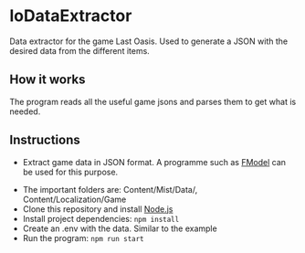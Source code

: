 # loDataExtractor

Data extractor for the game Last Oasis. Used to generate a JSON with the desired data from the different items.

## How it works

The program reads all the useful game jsons and parses them to get what is needed.

## Instructions

- Extract game data in JSON format. A programme such as [FModel](https://github.com/4sval/FModel) can be used for this purpose.
* The important folders are: Content/Mist/Data/, Content/Localization/Game
* Clone this repository and install [Node.js](https://nodejs.org/es/)
* Install project dependencies: `npm install`
* Create an .env with the data. Similar to the example
* Run the program: `npm run start`
